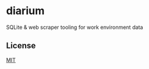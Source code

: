 # diarium

SQLite & web scraper tooling for work environment data

## License

[MIT](https://github.com/arbetsmiljo/diarium/blob/main/license)
